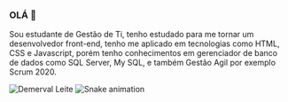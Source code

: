 ### OLÁ 👋
Sou estudante de Gestão de Ti, tenho estudado para me tornar um desenvolvedor front-end, tenho me aplicado em tecnologias como HTML, CSS e Javascript,
porém tenho conhecimentos em gerenciador de banco de dados como SQL Server, My SQL, e também Gestão Agil por exemplo Scrum 2020.  


![Demerval Leite](https://github-readme-stats.vercel.app/api?username=demervalleite&theme=radical)
![Snake animation](https://github.com/demervalleite/blob/output/github-contribution-grid-snake.svg)
<!--
**demervalleite/demervalleite** is a ✨ _special_ ✨ repository because its `README.md` (this file) appears on your GitHub profile.



